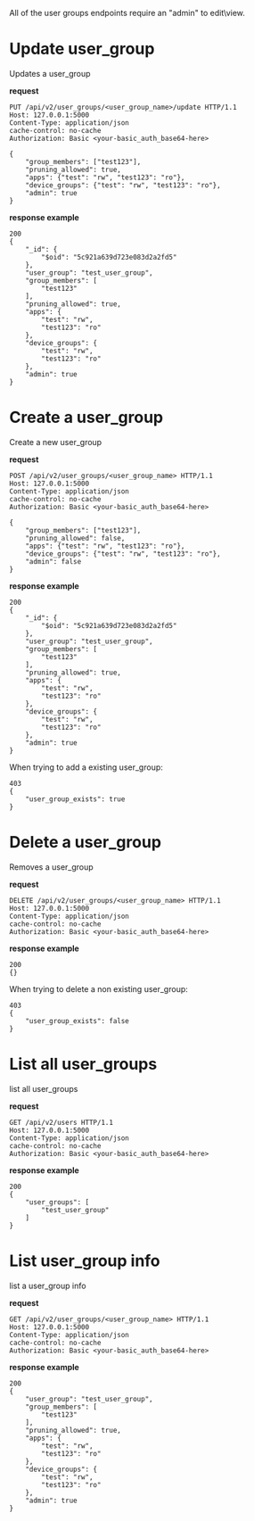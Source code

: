 All of the user groups endpoints require an "admin" to edit\view.

# Update user_group
Updates a user_group

 **request**

```
PUT /api/v2/user_groups/<user_group_name>/update HTTP/1.1
Host: 127.0.0.1:5000
Content-Type: application/json
cache-control: no-cache
Authorization: Basic <your-basic_auth_base64-here>

{
    "group_members": ["test123"],
    "pruning_allowed": true,
    "apps": {"test": "rw", "test123": "ro"},
    "device_groups": {"test": "rw", "test123": "ro"},
    "admin": true
}
```

 **response example**

```
200
{
    "_id": {
        "$oid": "5c921a639d723e083d2a2fd5"
    },
    "user_group": "test_user_group",
    "group_members": [
        "test123"
    ],
    "pruning_allowed": true,
    "apps": {
        "test": "rw",
        "test123": "ro"
    },
    "device_groups": {
        "test": "rw",
        "test123": "ro"
    },
    "admin": true
}
```

# Create a user_group
Create a new user_group

 **request**

```
POST /api/v2/user_groups/<user_group_name> HTTP/1.1
Host: 127.0.0.1:5000
Content-Type: application/json
cache-control: no-cache
Authorization: Basic <your-basic_auth_base64-here>

{
    "group_members": ["test123"],
    "pruning_allowed": false,
    "apps": {"test": "rw", "test123": "ro"},
    "device_groups": {"test": "rw", "test123": "ro"},
    "admin": false
}
```

 **response example**

```
200
{
    "_id": {
        "$oid": "5c921a639d723e083d2a2fd5"
    },
    "user_group": "test_user_group",
    "group_members": [
        "test123"
    ],
    "pruning_allowed": true,
    "apps": {
        "test": "rw",
        "test123": "ro"
    },
    "device_groups": {
        "test": "rw",
        "test123": "ro"
    },
    "admin": true
}
```

When trying to add a existing user_group:

```
403
{
    "user_group_exists": true
}
```

# Delete a user_group 
Removes a user_group

 **request**

```
DELETE /api/v2/user_groups/<user_group_name> HTTP/1.1
Host: 127.0.0.1:5000
Content-Type: application/json
cache-control: no-cache
Authorization: Basic <your-basic_auth_base64-here>
```

 **response example**

```
200
{}
```

When trying to delete a non existing user_group:

```
403
{
    "user_group_exists": false
}
```

# List all user_groups
list all user_groups

 **request**

```
GET /api/v2/users HTTP/1.1
Host: 127.0.0.1:5000
Content-Type: application/json
cache-control: no-cache
Authorization: Basic <your-basic_auth_base64-here>
```

 **response example**

```
200
{
    "user_groups": [
        "test_user_group"
    ]
}
```

# List user_group info
list a user_group info

 **request**

```
GET /api/v2/user_groups/<user_group_name> HTTP/1.1
Host: 127.0.0.1:5000
Content-Type: application/json
cache-control: no-cache
Authorization: Basic <your-basic_auth_base64-here>
```

 **response example**

```
200
{
    "user_group": "test_user_group",
    "group_members": [
        "test123"
    ],
    "pruning_allowed": true,
    "apps": {
        "test": "rw",
        "test123": "ro"
    },
    "device_groups": {
        "test": "rw",
        "test123": "ro"
    },
    "admin": true
}
```
